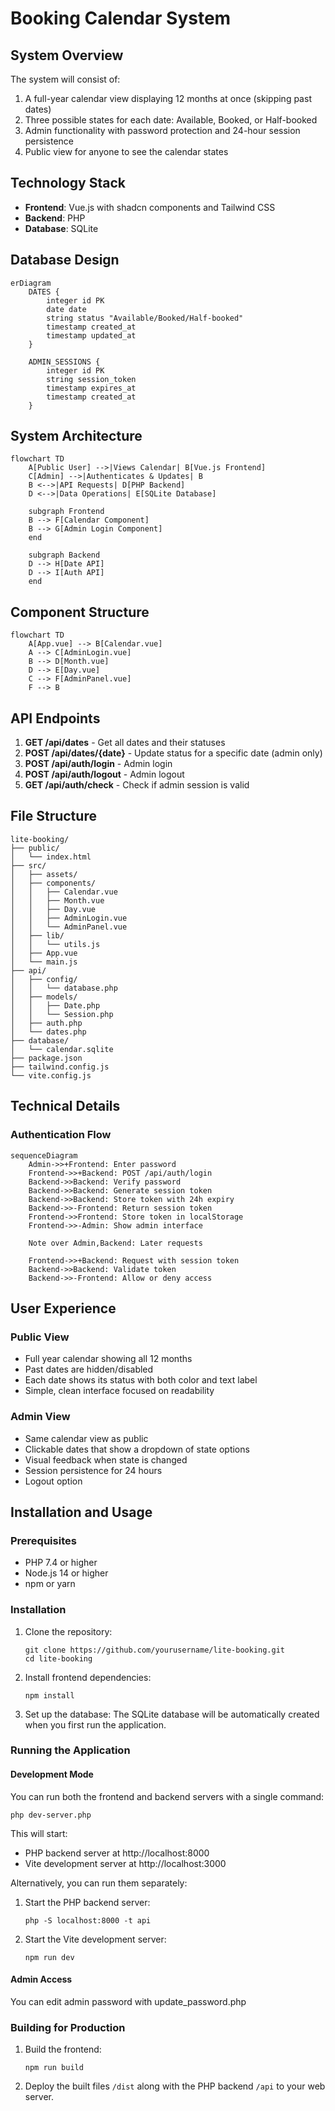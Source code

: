 # Booking Calendar System

## System Overview

The system will consist of:

1. A full-year calendar view displaying 12 months at once (skipping past dates)
2. Three possible states for each date: Available, Booked, or Half-booked
3. Admin functionality with password protection and 24-hour session persistence
4. Public view for anyone to see the calendar states

## Technology Stack

- **Frontend**: Vue.js with shadcn components and Tailwind CSS
- **Backend**: PHP
- **Database**: SQLite

## Database Design

```mermaid
erDiagram
    DATES {
        integer id PK
        date date
        string status "Available/Booked/Half-booked"
        timestamp created_at
        timestamp updated_at
    }
    
    ADMIN_SESSIONS {
        integer id PK
        string session_token
        timestamp expires_at
        timestamp created_at
    }
```

## System Architecture

```mermaid
flowchart TD
    A[Public User] -->|Views Calendar| B[Vue.js Frontend]
    C[Admin] -->|Authenticates & Updates| B
    B <-->|API Requests| D[PHP Backend]
    D <-->|Data Operations| E[SQLite Database]
    
    subgraph Frontend
    B --> F[Calendar Component]
    B --> G[Admin Login Component]
    end
    
    subgraph Backend
    D --> H[Date API]
    D --> I[Auth API]
    end
```

## Component Structure

```mermaid
flowchart TD
    A[App.vue] --> B[Calendar.vue]
    A --> C[AdminLogin.vue]
    B --> D[Month.vue]
    D --> E[Day.vue]
    C --> F[AdminPanel.vue]
    F --> B
```

## API Endpoints

1. **GET /api/dates** - Get all dates and their statuses
2. **POST /api/dates/{date}** - Update status for a specific date (admin only)
3. **POST /api/auth/login** - Admin login
4. **POST /api/auth/logout** - Admin logout
5. **GET /api/auth/check** - Check if admin session is valid

## File Structure

```
lite-booking/
├── public/
│   └── index.html
├── src/
│   ├── assets/
│   ├── components/
│   │   ├── Calendar.vue
│   │   ├── Month.vue
│   │   ├── Day.vue
│   │   ├── AdminLogin.vue
│   │   └── AdminPanel.vue
│   ├── lib/
│   │   └── utils.js
│   ├── App.vue
│   └── main.js
├── api/
│   ├── config/
│   │   └── database.php
│   ├── models/
│   │   ├── Date.php
│   │   └── Session.php
│   ├── auth.php
│   └── dates.php
├── database/
│   └── calendar.sqlite
├── package.json
├── tailwind.config.js
└── vite.config.js
```

## Technical Details

### Authentication Flow

```mermaid
sequenceDiagram
    Admin->>+Frontend: Enter password
    Frontend->>+Backend: POST /api/auth/login
    Backend->>Backend: Verify password
    Backend->>Backend: Generate session token
    Backend->>Backend: Store token with 24h expiry
    Backend->>-Frontend: Return session token
    Frontend->>Frontend: Store token in localStorage
    Frontend->>-Admin: Show admin interface
    
    Note over Admin,Backend: Later requests
    
    Frontend->>+Backend: Request with session token
    Backend->>Backend: Validate token
    Backend->>-Frontend: Allow or deny access
```

## User Experience

### Public View
- Full year calendar showing all 12 months
- Past dates are hidden/disabled
- Each date shows its status with both color and text label
- Simple, clean interface focused on readability

### Admin View
- Same calendar view as public
- Clickable dates that show a dropdown of state options
- Visual feedback when state is changed
- Session persistence for 24 hours
- Logout option


## Installation and Usage

### Prerequisites

- PHP 7.4 or higher
- Node.js 14 or higher
- npm or yarn

### Installation

1. Clone the repository:
   ```
   git clone https://github.com/yourusername/lite-booking.git
   cd lite-booking
   ```

2. Install frontend dependencies:
   ```
   npm install
   ```

3. Set up the database:
   The SQLite database will be automatically created when you first run the application.

### Running the Application

#### Development Mode

You can run both the frontend and backend servers with a single command:

```
php dev-server.php
```

This will start:
- PHP backend server at http://localhost:8000
- Vite development server at http://localhost:3000

Alternatively, you can run them separately:

1. Start the PHP backend server:
   ```
   php -S localhost:8000 -t api
   ```

2. Start the Vite development server:
   ```
   npm run dev
   ```

#### Admin Access

You can edit admin password with update_password.php

### Building for Production

1. Build the frontend:
   ```
   npm run build
   ```

2. Deploy the built files `/dist` along with the PHP backend `/api` to your web server.